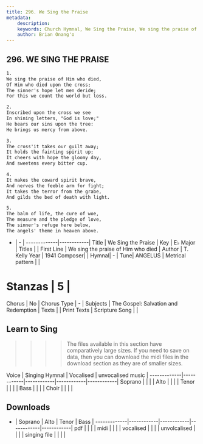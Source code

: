 ```yaml
---
title: 296. We Sing the Praise
metadata:
    description: 
    keywords: Church Hymnal, We Sing the Praise, We sing the praise of Him who died, 
    author: Brian Onang'o
---
```



## 296. WE SING THE PRAISE

```txt
1.
We sing the praise of Him who died, 
Of Him who died upon the cross; 
The sinner's hope let men deride; 
For this we count the world but loss. 

2.
Inscribed upon the cross we see 
In shining letters, "God is love;" 
He bears our sins upon the tree: 
He brings us mercy from above. 

3.
The cross'it takes our guilt away; 
It holds the fainting spirit up; 
It cheers with hope the gloomy day, 
And sweetens every bitter cup. 

4.
It makes the coward spirit brave, 
And nerves the feeble arm for fight; 
It takes the terror from the grabe, 
And gilds the bed of death with light. 

5.
The balm of life, the cure of woe, 
The measure and the pledge of love, 
The sinner's refuge here below, 
The angels' theme in heaven above.
```

- |   -  |
-------------|------------|
Title | We Sing the Praise |
Key | E♭ Major |
Titles |  |
First Line | We sing the praise of Him who died |
Author | T. Kelly
Year | 1941
Composer|  |
Hymnal|  - |
Tune| ANGELUS |
Metrical pattern | |
# Stanzas | 5 |
Chorus | No |
Chorus Type | - |
Subjects | The Gospel: Salvation and Redemption |
Texts |  |
Print Texts | 
Scripture Song |  |
  
## Learn to Sing

>>>> The files available in this section have comparatively large sizes. If you need to save on data, then you can download the midi files in the download section as they are of smaller sizes.

Voice |  Singing Hymnal | Vocalised | unvocalised music |
-------------|------------|------------|------------|------------|
Soprano | | | |
Alto | | | |
Tenor | | | |
Bass | | | |
Choir | | | |

## Downloads

- |  Soprano | Alto | Tenor | Bass |
-------------|------------|------------|------------|------------|
pdf | | | |
midi | | | |
vocalised | | | |
unvolcalised | | | |
singing file | | | |
  